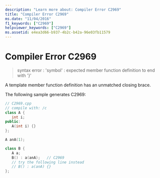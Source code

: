 ```yaml
---
description: "Learn more about: Compiler Error C2969"
title: "Compiler Error C2969"
ms.date: "11/04/2016"
f1_keywords: ["C2969"]
helpviewer_keywords: ["C2969"]
ms.assetid: e4ea3d66-b937-4b2c-b42a-96e03fb11579
---
```

# Compiler Error C2969

> syntax error : 'symbol' : expected member function definition to end with '}'

A template member function definition has an unmatched closing brace.

The following sample generates C2969:

```cpp
// C2969.cpp
// compile with: /c
class A {
   int i;
public:
   A(int i) {}
};

A anA(1);

class B {
   A a;
   B() : a(anA);   // C2969
   // try the following line instead
   // B() : a(anA) {}
};
```
